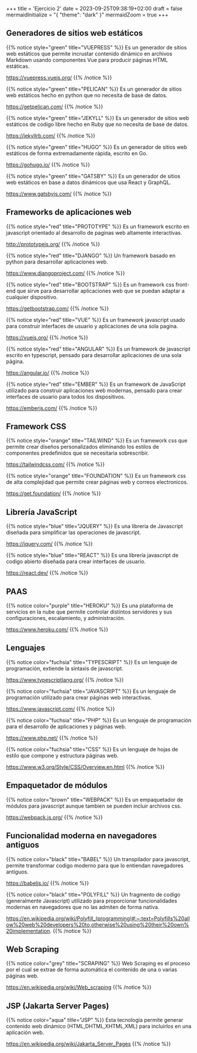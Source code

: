 +++
title = 'Ejercicio 2'
date = 2023-09-25T09:38:19+02:00
draft = false
mermaidInitialize = "{ \"theme\": \"dark\" }"
mermaidZoom = true
+++

## Generadores de sitios web estáticos

{{% notice style="green" title="VUEPRESS" %}}
Es un generador de sitios web estáticos  que permite incrustar contenido dinámico en archivos Markdown usando componentes Vue para producir páginas HTML estáticas.

https://vuepress.vuejs.org/
{{% /notice %}}

{{% notice style="green" title="PELICAN" %}}
Es un generador de sitios web estáticos hecho en python que no necesita de base de datos.

https://getpelican.com/
{{% /notice %}}

{{% notice style="green" title="JEKYLL" %}}
Es un generador de sitios web estáticos de codigo libre hecho en Ruby que no necesita de base de datos.

https://jekyllrb.com/
{{% /notice %}}

{{% notice style="green" title="HUGO" %}}
Es un generador de sitios web estáticos de forma extremadamente rápida, escrito en Go. 

https://gohugo.io/
{{% /notice %}}

{{% notice style="green" title="GATSBY" %}}
Es un generador de sitios web estáticos en base a datos dinámicos que usa React y GraphQL.

https://www.gatsbyjs.com/
{{% /notice %}}

## Frameworks de aplicaciones web

{{% notice style="red" title="PROTOTYPE" %}}
Es un framework escrito en javascript orientado al desarrollo de paginas web altamente interactivas.

http://prototypejs.org/
{{% /notice %}}

{{% notice style="red" title="DJANGO" %}}
Un framework basado en python para desarrollar aplicaciones web.

https://www.djangoproject.com/
{{% /notice %}}

{{% notice style="red" title="BOOTSTRAP" %}}
Es un framework css front-end que sirve para desarrollar aplicaciones web que se puedan adaptar a cualquier dispositivo.

https://getbootstrap.com/
{{% /notice %}}

{{% notice style="red" title="VUE" %}}
Es un framework javascript usado para construir interfaces de usuario y aplicaciones de una sola pagina.

https://vuejs.org/
{{% /notice %}}

{{% notice style="red" title="ANGULAR" %}}
Es un framework de javascript escrito en typescript, pensado para desarrollar aplicaciones de una sola página.

https://angular.io/
{{% /notice %}}

{{% notice style="red" title="EMBER" %}}
Es un framework de JavaScript utilizado para construir aplicaciones web modernas, pensado para crear interfaces de usuario para todos los dispositivos.

https://emberjs.com/
{{% /notice %}}

## Framework CSS

{{% notice style="orange" title="TAILWIND" %}}
Es un framework css que permite crear diseños personalizados eliminando los estilos de 	componentes predefinidos que se necesitaria sobrescribir.

https://tailwindcss.com/
{{% /notice %}}

{{% notice style="orange" title="FOUNDATION" %}}
Es un framework css de alta complejidad que permite crear páginas web y correos electronicos.

https://get.foundation/
{{% /notice %}}

## Librería JavaScript

{{% notice style="blue" title="JQUERY" %}}
Es una libreria de Javascript diseñada para simplificar las operaciones de javascript.

https://jquery.com/
{{% /notice %}}

{{% notice style="blue" title="REACT" %}}
Es una librería javascript de codigo abierto diseñada para crear interfaces de usuario.

https://react.dev/
{{% /notice %}}

## PAAS

{{% notice color="purple" title="HEROKU" %}}
Es una plataforma de servicios en la nube que permite controlar distintos servidores y sus 	configuraciones, escalamiento, y administración.

https://www.heroku.com/
{{% /notice %}}

## Lenguajes

{{% notice color="fuchsia" title="TYPESCRIPT" %}}
Es un lenguaje de programación, extiende la sintaxis de javascript.

https://www.typescriptlang.org/
{{% /notice %}}

{{% notice color="fuchsia" title="JAVASCRIPT" %}}
Es un lenguaje de programación utilizado para crear páginas web interactivas.

https://www.javascript.com/
{{% /notice %}}

{{% notice color="fuchsia" title="PHP" %}}
Es un lenguaje de programación para el desarrollo de aplicaciones y páginas web.

https://www.php.net/
{{% /notice %}}

{{% notice color="fuchsia" title="CSS" %}}
Es un lenguaje de hojas de estilo que compone y estructura páginas web.

https://www.w3.org/Style/CSS/Overview.en.html
{{% /notice %}}

## Empaquetador de módulos

{{% notice color="brown" title="WEBPACK" %}}
Es un empaquetador de módulos para javascript aunque tambien se pueden incluir archivos css.

https://webpack.js.org/
{{% /notice %}}

## Funcionalidad moderna en navegadores antiguos

{{% notice color="black" title="BABEL" %}}
Un transpilador para javascript, permite transformar codigo moderno para que lo entiendan navegadores antiguos.

https://babeljs.io/
{{% /notice %}}

{{% notice color="black" title="POLYFILL" %}}
Un fragmento de codigo (generalmente Javascript) utilizado para proporcionar funcionalidades modernas en navegadores que no las admiten de forma nativa.

https://en.wikipedia.org/wiki/Polyfill_(programming)#:~:text=Polyfills%20allow%20web%20developers%20to,otherwise%20using%20their%20own%20implementation.
{{% /notice %}}

## Web Scraping

{{% notice color="grey" title="SCRAPING" %}}
Web Scraping es el proceso por el cual se extrae de forma automática el contenido de una o varias páginas web.

https://en.wikipedia.org/wiki/Web_scraping
{{% /notice %}}

## JSP (Jakarta Server Pages)

{{% notice color="aqua" title="JSP" %}}
Esta tecnología permite generar contenido web dinámico (HTML,DHTML,XHTML,XML) para incluirlos 	en una aplicación web.

https://en.wikipedia.org/wiki/Jakarta_Server_Pages
{{% /notice %}}
